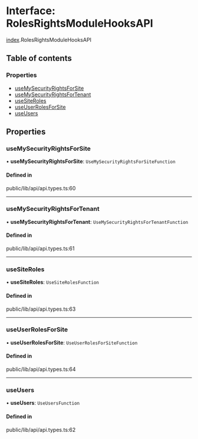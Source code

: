 # Interface: RolesRightsModuleHooksAPI

[index](../wiki/index).RolesRightsModuleHooksAPI

## Table of contents

### Properties

- [useMySecurityRightsForSite](../wiki/index.RolesRightsModuleHooksAPI#usemysecurityrightsforsite)
- [useMySecurityRightsForTenant](../wiki/index.RolesRightsModuleHooksAPI#usemysecurityrightsfortenant)
- [useSiteRoles](../wiki/index.RolesRightsModuleHooksAPI#usesiteroles)
- [useUserRolesForSite](../wiki/index.RolesRightsModuleHooksAPI#useuserrolesforsite)
- [useUsers](../wiki/index.RolesRightsModuleHooksAPI#useusers)

## Properties

### useMySecurityRightsForSite

• **useMySecurityRightsForSite**: `UseMySecurityRightsForSiteFunction`

#### Defined in

public/lib/api/api.types.ts:60

___

### useMySecurityRightsForTenant

• **useMySecurityRightsForTenant**: `UseMySecurityRightsForTenantFunction`

#### Defined in

public/lib/api/api.types.ts:61

___

### useSiteRoles

• **useSiteRoles**: `UseSiteRolesFunction`

#### Defined in

public/lib/api/api.types.ts:63

___

### useUserRolesForSite

• **useUserRolesForSite**: `UseUserRolesForSiteFunction`

#### Defined in

public/lib/api/api.types.ts:64

___

### useUsers

• **useUsers**: `UseUsersFunction`

#### Defined in

public/lib/api/api.types.ts:62

